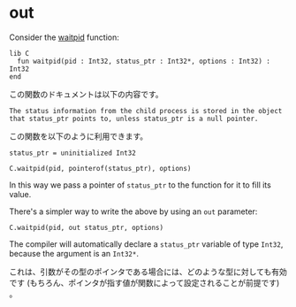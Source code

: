# out

Consider the [waitpid](http://www.gnu.org/software/libc/manual/html_node/Process-Completion.html) function:

```crystal
lib C
  fun waitpid(pid : Int32, status_ptr : Int32*, options : Int32) : Int32
end
```

この関数のドキュメントは以下の内容です。

```
The status information from the child process is stored in the object
that status_ptr points to, unless status_ptr is a null pointer.
```

この関数を以下のように利用できます。

```crystal
status_ptr = uninitialized Int32

C.waitpid(pid, pointerof(status_ptr), options)
```

In this way we pass a pointer of `status_ptr` to the function for it to fill its value.

There's a simpler way to write the above by using an `out` parameter:

```crystal
C.waitpid(pid, out status_ptr, options)
```

The compiler will automatically declare a `status_ptr` variable of type `Int32`, because the argument is an `Int32*`.

これは、引数がその型のポインタである場合には、どのような型に対しても有効です (もちろん、ポインタが指す値が関数によって設定されることが前提です) 。
